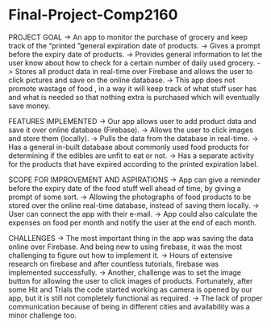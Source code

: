 # Final-Project-Comp2160
PROJECT GOAL 
-> An app to monitor the purchase of grocery and keep track of the “printed ”general expiration date of products.
-> Gives a prompt before the expiry date of products.
-> Provides general information to let the user know about how to check for a certain number of daily used grocery.
-> Stores all product data in real-time over Firebase and allows the user to click pictures and save on the online database.
-> This app does not promote wastage of food , in a way it will keep track of what stuff user has and what is needed so that nothing extra is purchased which will eventually save money.

FEATURES IMPLEMENTED
-> Our app allows user to add product data and save it over online database (Firebase).
-> Allows the user to click images and store them (locally).
-> Pulls the data from the database in real-time.
-> Has a general in-built database about commonly used food products for determining if the edibles are unfit to eat or not.
-> Has a separate activity for the products that have expired according to the printed expiration label.

SCOPE FOR IMPROVEMENT AND ASPIRATIONS
-> App can give a reminder before the expiry date of the food stuff well ahead of time, by giving a prompt of some sort.
-> Allowing the photographs of food products to be stored over the online real-time database, instead of saving them locally.
-> User can connect the app with their e-mail.
-> App could also calculate the expenses on food per month and notify the user at the end of each month.

CHALLENGES
-> The most important thing in the app was saving the data online over Firebase. And being new to using firebase, it was the most challenging to figure out how to implement it.
-> Hours of extensive research on firebase and after countless tutorials, firebase was implemented successfully.
-> Another, challenge was to set the image button for allowing the user to click images of products. Fortunately, after some Hit and Trials the code started working as camera is opened by our app, but it is still not completely functional as required.
-> The lack of proper communication because of being in different cities and availability was a minor challenge too.
